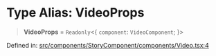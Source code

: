 # Type Alias: VideoProps

> **VideoProps** = `Readonly`\<\{ `component`: `VideoComponent`; \}\>

Defined in: [src/components/StoryComponent/components/Video.tsx:4](https://github.com/laruss/react-text-game/blob/9170bd136d7f37dbbee8bf6f71732f065efa0401/packages/ui/src/components/StoryComponent/components/Video.tsx#L4)
